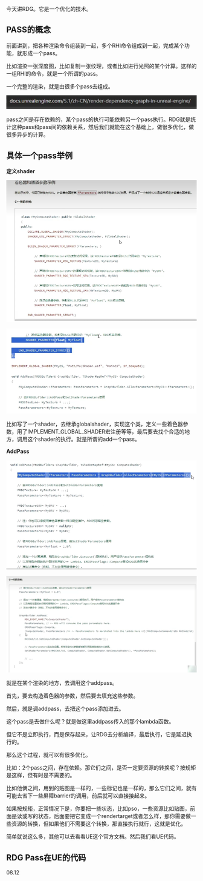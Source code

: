 今天讲RDG。它是一个优化的技术。

## PASS的概念

前面讲到，把各种渲染命令组装到一起，多个RHI命令组成到一起，完成某个功能，就形成一个pass。

比如渲染一张深度图，比如复制一张纹理，或者比如进行光照的某个计算。这样的一组RHI的命令，就是一个所谓的pass。

一个完整的渲染，就是由很多个pass去组成。

![image-20240205165034509](Image/UE5渲染源码08-RDG/image-20240205165034509.png)

pass之间是存在依赖的，某个pass的执行可能依赖另一个pass执行。RDG就是统计这种pass和pass间的依赖关系，然后我们就能在这个基础上，做很多优化，做很多异步的计算。

## 具体一个pass举例

**定义shader**

![image-20240205165549074](Image/UE5渲染源码08-RDG/image-20240205165549074.png)

![image-20240205165642677](Image/UE5渲染源码08-RDG/image-20240205165642677.png)

比如写了一个shader，去继承globalshader，实现这个类，定义一些着色器参数，用了IMPLEMENT_GLOBAL_SHADER宏注册等等，最后要去找个合适的地方，调用这个shader的执行。就是所谓的add一个pass。

**AddPass**

![image-20240205165808030](Image/UE5渲染源码08-RDG/image-20240205165808030.png)

![image-20240205165916018](Image/UE5渲染源码08-RDG/image-20240205165916018.png)

就是在某个渲染的地方，去调用这个addpass。

首先，要去构造着色器的参数，然后要去填充这些参数。

然后，就是调addpass，去把这个pass添加进去。

这个pass是去做什么呢？就是做这里addpass传入的那个lambda函数。

但它不是立即执行，而是保存起来，让RDG去分析编译，最后执行，它是延迟执行的。

那么这个过程，就可以有很多优化。

比如：2个pass之间，存在依赖。那它们之间，是否一定要资源的转换呢？按规矩是这样，但有时是不需要的。

比如他俩之间，用到的贴图是一样的，一些标记也是一样的，那么它们之间，就有可能去省下一些屏障barrier的调用，前后就可以直接接起来。

如果按规矩，正常情况下是，你要把一些状态，比如pso，一些资源比如贴图，前面是读或写的状态，后面要把它变成一个rendertarget或者怎么样，那你需要做一些资源的转换，但如果他们不需要这个转换，那直接执行就行，这就是优化。

简单就说这么多，其他可以去看看UE这个官方文档。然后我们看UE代码。

## RDG Pass在UE的代码

08.12
